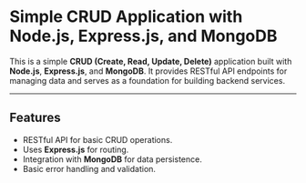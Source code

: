 # Simple CRUD Application with Node.js, Express.js, and MongoDB

This is a simple **CRUD (Create, Read, Update, Delete)** application built with **Node.js**, **Express.js**, and **MongoDB**. It provides RESTful API endpoints for managing data and serves as a foundation for building backend services.

---

## Features

- RESTful API for basic CRUD operations.
- Uses **Express.js** for routing.
- Integration with **MongoDB** for data persistence.
- Basic error handling and validation.